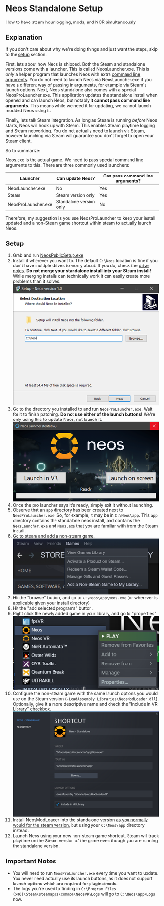 # Neos Standalone Setup

How to have steam hour logging, mods, and NCR simultaneously

## Explanation

If you don't care about why we're doing things and just want the steps, skip to the [setup](#setup) section.

First, lets about how Neos is shipped. Both the Steam and standalone versions come with a launcher. This is called NeosLauncher.exe. This is *only* a helper program that launches Neos with extra [command line arguments](https://wiki.neos.com/Command_Line_Arguments). You do not need to launch Neos via NeosLauncher.exe if you have a different way of passing in arguments, for example via Steam's launch options. Next, Neos standalone also comes with a special NeosProLauncher.exe. This application updates the standalone install when opened and can launch Neos, but notably **it cannot pass command line arguments**. This means while we need it for updating, we cannot launch modded Neos using it.

Finally, lets talk Steam integration. As long as Steam is running *before* Neos starts, Neos will hook up with Steam. This enables Steam playtime logging and Steam networking. You do not actually need to launch via Steam, however launching via Steam will guarantee you don't forget to open your Steam client.

So to summarize:

Neos.exe is the actual game. We need to pass special command line arguments to this. There are three commonly used launchers:

| Launcher            | Can update Neos?        | Can pass command line arguments? |
| ------------------- | ----------------------- | -------------------------------- |
| NeosLauncher.exe    | No                      | Yes                              |
| Steam               | Steam version only      | Yes                              |
| NeosProLauncher.exe | Standalone version only | No                               |

Therefore, my suggestion is you use NeosProLauncher to keep your install updated and a non-Steam game shortcut within steam to actually launch Neos.

## Setup

1. Grab and run [NeosPublicSetup.exe](https://assets.neos.com/install/NeosPublicSetup.exe)
2. Install it wherever you want to. The default `C:\Neos` location is fine if you don't have multiple drives to worry about. If you do, check the [drive notes](directories.md/#drive-notes). **Do not merge your standalone install into your Steam install!** While merging installs can technically work it can easily create more problems than it solves.  
   ![NeosPublicSetup.exe screenshot](img/NeosPublicSetup.png)
3. Go to the directory you installed to and run `NeosProLauncher.exe`. Wait for it to finish patching. **Do not use either of the launch buttons!** We're only using this to update Neos, not launch it.  
   ![NeosProLauncher.exe screenshot](img/NeosProLauncher.png)
4. Once the pro launcher says it's ready, simply exit it without launching.
5. Observe that an `app` directory has been created next to `NeosProLauncher.exe`. So, for example, it may be in `C:\Neos\app`. This `app` directory contains the standalone neos install, and contains the `NeosLauncher.exe` and `Neos.exe` that you are familiar with from the Steam install.
6. Go to steam and add a non-steam game.  
   ![add non-steam game screenshot](img/add_non_steam_game.png)
7. Hit the "browse" button, and go to `C:\Neos\app\Neos.exe` (or wherever is applicable given your install directory)
8. Hit the "add selected programs" button.
9. Right click the newly added game in your library, and go to "properties"  
   ![right click properties screenshot](img/non_steam_game_properties_1.png)
10. Configure the non-steam game with the same launch options you would use on the Steam version (`-LoadAssembly Libraries\NeosModLoader.dll`). Optionally, give it a more descriptive name and check the "Include in VR Library" checkbox.  
    ![non steam game properties screenshot](img/non_steam_game_properties_2.png)  
11. Install NeosModLoader into the standalone version [as you normally would for the steam version](../README.md#installation), but using your `C:\Neos\app` directory instead.
12. Launch Neos using your new non-steam game shortcut. Steam will track playtime on the Steam version of the game even though you are running the standalone version.

## Important Notes

- You will need to run `NeosProLauncher.exe` every time you want to update. You never need actually use its launch buttons, as it does not support launch options which are required for plugins/mods.
- The logs you're used to finding in `C:\Program Files (x86)\Steam\steamapps\common\NeosVR\Logs` will go to `C:\Neos\app\Logs` now.
